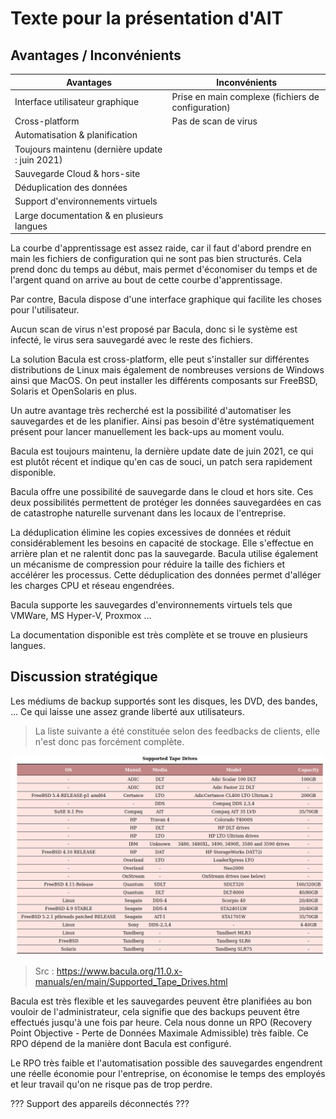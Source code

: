 # Texte pour la présentation d'AIT 

## Avantages / Inconvénients

| Avantages                                       | Inconvénients                                      |
| ----------------------------------------------- | -------------------------------------------------- |
| Interface utilisateur graphique                 | Prise en main complexe (fichiers de configuration) |
| Cross-platform                                  | Pas de scan de virus                               |
| Automatisation & planification                  |                                                    |
| Toujours maintenu (dernière update : juin 2021) |                                                    |
| Sauvegarde Cloud & hors-site                    |                                                    |
| Déduplication des données                       |                                                    |
| Support d'environnements virtuels               |                                                    |
| Large documentation & en plusieurs langues      |                                                    |

La courbe d'apprentissage est assez raide, car il faut d'abord prendre en main les fichiers de configuration qui ne sont pas bien structurés. Cela prend donc du temps au début, mais permet d'économiser du temps et de l'argent quand on arrive au bout de cette courbe d'apprentissage. 

Par contre, Bacula dispose d'une interface graphique qui facilite les choses pour l'utilisateur. 

Aucun scan de virus n'est proposé par Bacula, donc si le système est infecté, le virus sera sauvegardé avec le reste des fichiers.



La solution Bacula est cross-platform, elle peut s'installer sur différentes distributions de Linux mais également de nombreuses versions de Windows ainsi que MacOS. On peut installer les différents composants sur FreeBSD, Solaris et OpenSolaris en plus. 

Un autre avantage très recherché est la possibilité d'automatiser les sauvegardes et de les planifier. Ainsi pas besoin d'être systématiquement présent pour lancer manuellement les back-ups au moment voulu. 

Bacula est toujours maintenu, la dernière update date de juin 2021, ce qui est plutôt récent et indique qu'en cas de souci, un patch sera rapidement disponible. 

Bacula offre une possibilité de sauvegarde dans le cloud et hors site. Ces deux possibilités permettent de protéger les données sauvegardées en cas de catastrophe naturelle survenant dans les locaux de l'entreprise. 

La déduplication élimine les copies excessives de données et réduit considérablement les besoins en capacité de stockage. Elle s'effectue en arrière plan et ne ralentit donc pas la sauvegarde. Bacula utilise également un mécanisme de compression pour réduire la taille des fichiers et accélérer les processus. Cette déduplication des données permet d'alléger les charges CPU et réseau engendrées. 

Bacula supporte les sauvegardes d'environnements virtuels tels que VMWare, MS Hyper-V, Proxmox ...

La documentation disponible est très complète et se trouve en plusieurs langues. 

## Discussion stratégique

Les médiums de backup supportés sont les disques, les DVD, des bandes, ... Ce qui laisse une assez grande liberté aux utilisateurs. 

> La liste suivante a été constituée selon des feedbacks de clients, elle n'est donc pas forcément complète.

![](img/bacula_supported_tape_drives.png)

> Src : https://www.bacula.org/11.0.x-manuals/en/main/Supported_Tape_Drives.html

Bacula est très flexible et les sauvegardes peuvent être planifiées au bon vouloir de l'administrateur, cela signifie que des backups peuvent être effectués jusqu'à une fois par heure. Cela nous donne un RPO (Recovery Point Objective - Perte de Données Maximale Admissible) très faible. Ce RPO dépend de la manière dont Bacula est configuré. 

Le RPO très faible et l'automatisation possible des sauvegardes engendrent une réelle économie pour l'entreprise, on économise le temps des employés et leur travail qu'on ne risque pas de trop perdre.

??? Support des appareils déconnectés ??? 

